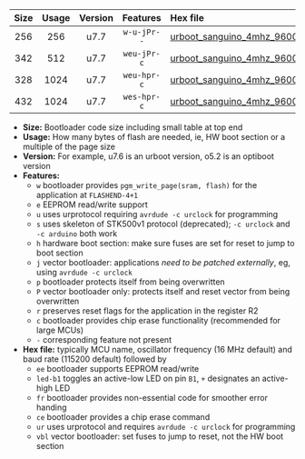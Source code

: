 |Size|Usage|Version|Features|Hex file|
|:-:|:-:|:-:|:-:|:--|
|256|256|u7.7|`w-u-jPr--`|[urboot_sanguino_4mhz_9600bps_led+b0_fr_ur_vbl.hex](https://raw.githubusercontent.com/stefanrueger/urboot.hex/main/boards/sanguino/fcpu_4mhz/9600_bps/urboot_sanguino_4mhz_9600bps_led+b0_fr_ur_vbl.hex)|
|342|512|u7.7|`weu-jPr-c`|[urboot_sanguino_4mhz_9600bps_ee_led+b0_fr_ce_ur_vbl.hex](https://raw.githubusercontent.com/stefanrueger/urboot.hex/main/boards/sanguino/fcpu_4mhz/9600_bps/urboot_sanguino_4mhz_9600bps_ee_led+b0_fr_ce_ur_vbl.hex)|
|328|1024|u7.7|`weu-hpr-c`|[urboot_sanguino_4mhz_9600bps_ee_led+b0_fr_ce_ur.hex](https://raw.githubusercontent.com/stefanrueger/urboot.hex/main/boards/sanguino/fcpu_4mhz/9600_bps/urboot_sanguino_4mhz_9600bps_ee_led+b0_fr_ce_ur.hex)|
|432|1024|u7.7|`wes-hpr-c`|[urboot_sanguino_4mhz_9600bps_ee_led+b0_fr_ce.hex](https://raw.githubusercontent.com/stefanrueger/urboot.hex/main/boards/sanguino/fcpu_4mhz/9600_bps/urboot_sanguino_4mhz_9600bps_ee_led+b0_fr_ce.hex)|

- **Size:** Bootloader code size including small table at top end
- **Usage:** How many bytes of flash are needed, ie, HW boot section or a multiple of the page size
- **Version:** For example, u7.6 is an urboot version, o5.2 is an optiboot version
- **Features:**
  + `w` bootloader provides `pgm_write_page(sram, flash)` for the application at `FLASHEND-4+1`
  + `e` EEPROM read/write support
  + `u` uses urprotocol requiring `avrdude -c urclock` for programming
  + `s` uses skeleton of STK500v1 protocol (deprecated); `-c urclock` and `-c arduino` both work
  + `h` hardware boot section: make sure fuses are set for reset to jump to boot section
  + `j` vector bootloader: applications *need to be patched externally*, eg, using `avrdude -c urclock`
  + `p` bootloader protects itself from being overwritten
  + `P` vector bootloader only: protects itself and reset vector from being overwritten
  + `r` preserves reset flags for the application in the register R2
  + `c` bootloader provides chip erase functionality (recommended for large MCUs)
  + `-` corresponding feature not present
- **Hex file:** typically MCU name, oscillator frequency (16 MHz default) and baud rate (115200 default) followed by
  + `ee` bootloader supports EEPROM read/write
  + `led-b1` toggles an active-low LED on pin `B1`, `+` designates an active-high LED
  + `fr` bootloader provides non-essential code for smoother error handing
  + `ce` bootloader provides a chip erase command
  + `ur` uses urprotocol and requires `avrdude -c urclock` for programming
  + `vbl` vector bootloader: set fuses to jump to reset, not the HW boot section
